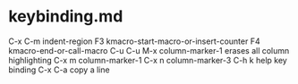 keybinding.md
=============

C-x C-m indent-region
F3      kmacro-start-macro-or-insert-counter
F4      kmacro-end-or-call-macro
C-u C-u M-x column-marker-1 erases all column highlighting
C-x m   column-marker-1
C-x n   column-marker-3
C-h k   help key binding
C-x C-a copy a line


